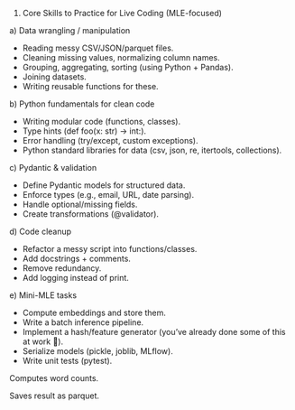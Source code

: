 1. Core Skills to Practice for Live Coding (MLE-focused)

a) Data wrangling / manipulation

- Reading messy CSV/JSON/parquet files.
- Cleaning missing values, normalizing column names.
- Grouping, aggregating, sorting (using Python + Pandas).
- Joining datasets.
- Writing reusable functions for these.

b) Python fundamentals for clean code

- Writing modular code (functions, classes).
- Type hints (def foo(x: str) -> int:).
- Error handling (try/except, custom exceptions).
- Python standard libraries for data (csv, json, re, itertools, collections).

c) Pydantic & validation

- Define Pydantic models for structured data.
- Enforce types (e.g., email, URL, date parsing).
- Handle optional/missing fields.
- Create transformations (@validator).

d) Code cleanup

- Refactor a messy script into functions/classes.
- Add docstrings + comments.
- Remove redundancy.
- Add logging instead of print.

e) Mini-MLE tasks

- Compute embeddings and store them.
- Write a batch inference pipeline.
- Implement a hash/feature generator (you’ve already done some of this at work 🚀).
- Serialize models (pickle, joblib, MLflow).
- Write unit tests (pytest).


Computes word counts.

Saves result as parquet.
